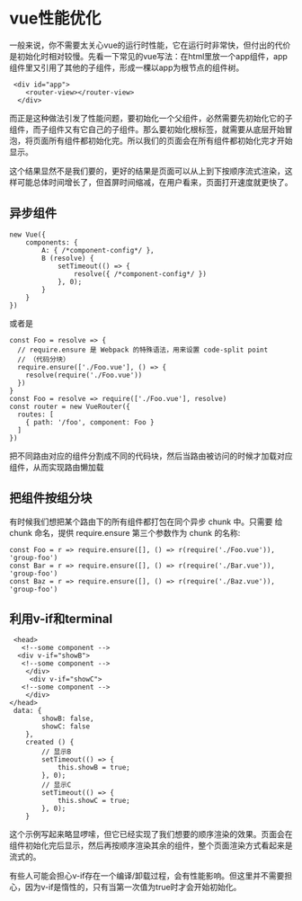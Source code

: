 # vue性能优化  
一般来说，你不需要太关心vue的运行时性能，它在运行时非常快，但付出的代价是初始化时相对较慢。先看一下常见的vue写法：在html里放一个app组件，app组件里又引用了其他的子组件，形成一棵以app为根节点的组件树。  
```
 <div id="app">
    <router-view></router-view>
  </div>  
  ```
  而正是这种做法引发了性能问题，要初始化一个父组件，必然需要先初始化它的子组件，而子组件又有它自己的子组件。那么要初始化根标签，就需要从底层开始冒泡，将页面所有组件都初始化完。所以我们的页面会在所有组件都初始化完才开始显示。

这个结果显然不是我们要的，更好的结果是页面可以从上到下按顺序流式渲染，这样可能总体时间增长了，但首屏时间缩减，在用户看来，页面打开速度就更快了。
## 异步组件  
```
new Vue({
    components: {
        A: { /*component-config*/ },
        B (resolve) {
            setTimeout(() => {
                resolve({ /*component-config*/ })
            }, 0);
        }
    }
})
```
或者是
```
const Foo = resolve => {
  // require.ensure 是 Webpack 的特殊语法，用来设置 code-split point
  // （代码分块）
  require.ensure(['./Foo.vue'], () => {
    resolve(require('./Foo.vue'))
  })
}  
const Foo = resolve => require(['./Foo.vue'], resolve)   
const router = new VueRouter({
  routes: [
    { path: '/foo', component: Foo }
  ]
})   
```
把不同路由对应的组件分割成不同的代码块，然后当路由被访问的时候才加载对应组件，从而实现路由懒加载  
## 把组件按组分块  
有时候我们想把某个路由下的所有组件都打包在同个异步 chunk 中。只需要 给 chunk 命名，提供 require.ensure 第三个参数作为 chunk 的名称:
```
const Foo = r => require.ensure([], () => r(require('./Foo.vue')), 'group-foo')
const Bar = r => require.ensure([], () => r(require('./Bar.vue')), 'group-foo')
const Baz = r => require.ensure([], () => r(require('./Baz.vue')), 'group-foo')  
```
## 利用v-if和terminal  
```
 <head>
   <!--some component -->
  <div v-if="showB">
   <!--some component -->
    </div>
     <div v-if="showC">
   <!--some component -->
    </div>
</head>
 data: {
        showB: false,
        showC: false
    },
    created () {
        // 显示B
        setTimeout(() => {
            this.showB = true;
        }, 0);
        // 显示C
        setTimeout(() => {
            this.showC = true;
        }, 0);
    }  
 ```
这个示例写起来略显啰嗦，但它已经实现了我们想要的顺序渲染的效果。页面会在组件初始化完后显示，然后再按顺序渲染其余的组件，整个页面渲染方式看起来是流式的。

有些人可能会担心v-if存在一个编译/卸载过程，会有性能影响。但这里并不需要担心，因为v-if是惰性的，只有当第一次值为true时才会开始初始化。  

